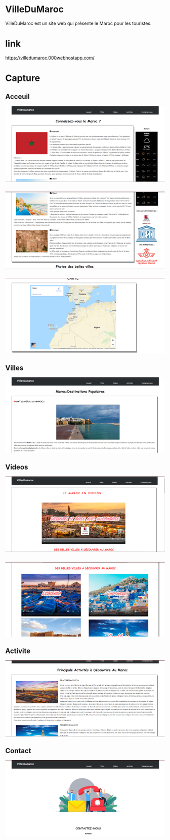 # VilleDuMaroc
VilleDuMaroc est un site web qui présente le Maroc pour les touristes.
# link
https://villedumaroc.000webhostapp.com/
# Capture 
## Acceuil 
![](images/Capture.PNG)
##
![](images/Capture1.PNG)
##
![](images/Capture6.PNG)
## Villes
![](images/capture7.PNG)
## Videos
![](images/Capture3.PNG)
##
![](images/Capture2.PNG)
## Activite
![](images/Capture5.PNG)
## Contact 
![](images/Capture4.PNG)
